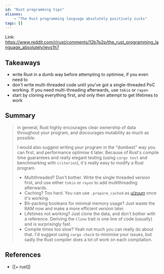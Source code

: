 ```yaml
---
id: "Rust programming tips"
aliases: 
	- "The Rust programming language absolutely positively sucks"
tags: []
---
```


Link: https://www.reddit.com/r/rust/comments/12b7p2p/the_rust_programming_language_absolutely/jevs1h7

## Takeaways
- write Rust in a dumb way before attempting to optimise, if you even need to
- don't write multi-threaded code until you've got a single-threaded PoC working. If you need multi-threading afterwards, use `tokio` or `rayon`
- start by cloning everything first, and only then attempt to get lifetimes to work

## Summary

> in general, Rust highly encourages clear ownership of data throughout your program, and discourages mutability as much as possible.
>
> I would also suggest writing your program in the "dumbest" way you can first, and performance optimise it later. Because of Rust's compile time guarantees and really elegant testing (using `cargo test` and benchmarking with `criterion`), it's really easy to modify a Rust program.
>
> - Multithreaded? Don't bother. Write the single threaded version first, and use either `tokio` or `rayon` to add multithreading afterwards.
> - Caching? Too hard. You can use `.prepare_cached` as [u/zuurr](https://www.reddit.com/user/zuurr/) once it's working.
> - Bit-packing booleans for minimal memory usage? Just waste the RAM now and make a more efficient version later.
> - Lifetimes not working? Just clone the data, and don't bother with a reference. Deriving the `Clone` trait is one line of code (usually) and is surprisingly fast.
> - Compile times too slow? Yeah not much you can really do about that. I'd suggest using `cargo check` to minimise your issues, but sadly the Rust compiler does a lot of work on each compilation.

## References

- [[+ rust]]
